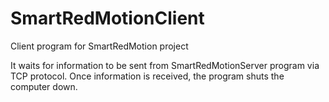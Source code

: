 # SmartRedMotionClient
Client program for SmartRedMotion project

It waits for information to be sent from SmartRedMotionServer program via TCP protocol. Once information is received, the program shuts the computer down.
